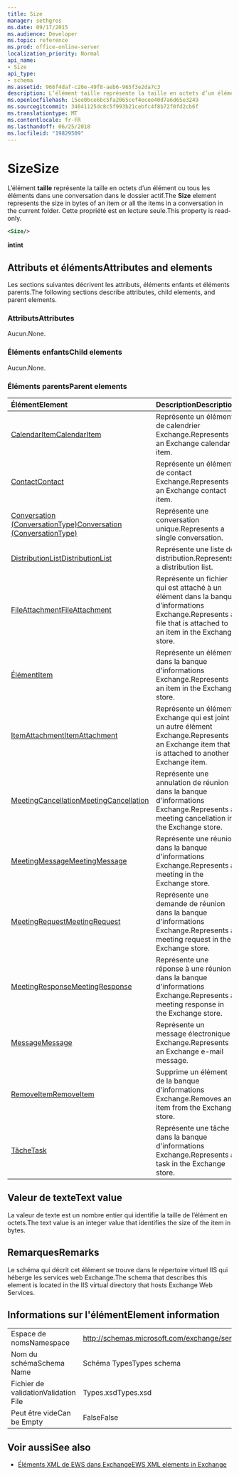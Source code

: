 ```yaml
---
title: Size
manager: sethgros
ms.date: 09/17/2015
ms.audience: Developer
ms.topic: reference
ms.prod: office-online-server
localization_priority: Normal
api_name:
- Size
api_type:
- schema
ms.assetid: 966f4daf-c20e-49f8-aeb6-965f3e2da7c3
description: L’élément taille représente la taille en octets d’un élément ou tous les éléments dans une conversation dans le dossier actif. Cette propriété est en lecture seule.
ms.openlocfilehash: 15ee0bce6bc5fa2065cef4ecee40d7a6d65e3249
ms.sourcegitcommit: 34041125dc8c5f993b21cebfc4f8b72f0fd2cb6f
ms.translationtype: MT
ms.contentlocale: fr-FR
ms.lasthandoff: 06/25/2018
ms.locfileid: "19829509"
---
```

# <a name="size"></a><span data-ttu-id="29a45-104">Size</span><span class="sxs-lookup"><span data-stu-id="29a45-104">Size</span></span>

<span data-ttu-id="29a45-105">L’élément **taille** représente la taille en octets d’un élément ou tous les éléments dans une conversation dans le dossier actif.</span><span class="sxs-lookup"><span data-stu-id="29a45-105">The **Size** element represents the size in bytes of an item or all the items in a conversation in the current folder.</span></span> <span data-ttu-id="29a45-106">Cette propriété est en lecture seule.</span><span class="sxs-lookup"><span data-stu-id="29a45-106">This property is read-only.</span></span> 
  
```XML
<Size/>
```

 <span data-ttu-id="29a45-107">**int**</span><span class="sxs-lookup"><span data-stu-id="29a45-107">**int**</span></span>
## <a name="attributes-and-elements"></a><span data-ttu-id="29a45-108">Attributs et éléments</span><span class="sxs-lookup"><span data-stu-id="29a45-108">Attributes and elements</span></span>

<span data-ttu-id="29a45-109">Les sections suivantes décrivent les attributs, éléments enfants et éléments parents.</span><span class="sxs-lookup"><span data-stu-id="29a45-109">The following sections describe attributes, child elements, and parent elements.</span></span>
  
### <a name="attributes"></a><span data-ttu-id="29a45-110">Attributs</span><span class="sxs-lookup"><span data-stu-id="29a45-110">Attributes</span></span>

<span data-ttu-id="29a45-111">Aucun.</span><span class="sxs-lookup"><span data-stu-id="29a45-111">None.</span></span>
  
### <a name="child-elements"></a><span data-ttu-id="29a45-112">Éléments enfants</span><span class="sxs-lookup"><span data-stu-id="29a45-112">Child elements</span></span>

<span data-ttu-id="29a45-113">Aucun.</span><span class="sxs-lookup"><span data-stu-id="29a45-113">None.</span></span>
  
### <a name="parent-elements"></a><span data-ttu-id="29a45-114">Éléments parents</span><span class="sxs-lookup"><span data-stu-id="29a45-114">Parent elements</span></span>

|<span data-ttu-id="29a45-115">**Élément**</span><span class="sxs-lookup"><span data-stu-id="29a45-115">**Element**</span></span>|<span data-ttu-id="29a45-116">**Description**</span><span class="sxs-lookup"><span data-stu-id="29a45-116">**Description**</span></span>|
|:-----|:-----|
|[<span data-ttu-id="29a45-117">CalendarItem</span><span class="sxs-lookup"><span data-stu-id="29a45-117">CalendarItem</span></span>](calendaritem.md) <br/> |<span data-ttu-id="29a45-118">Représente un élément de calendrier Exchange.</span><span class="sxs-lookup"><span data-stu-id="29a45-118">Represents an Exchange calendar item.</span></span>  <br/> |
|[<span data-ttu-id="29a45-119">Contact</span><span class="sxs-lookup"><span data-stu-id="29a45-119">Contact</span></span>](contact.md) <br/> |<span data-ttu-id="29a45-120">Représente un élément de contact Exchange.</span><span class="sxs-lookup"><span data-stu-id="29a45-120">Represents an Exchange contact item.</span></span>  <br/> |
|[<span data-ttu-id="29a45-121">Conversation (ConversationType)</span><span class="sxs-lookup"><span data-stu-id="29a45-121">Conversation (ConversationType)</span></span>](conversation-conversationtype.md) <br/> |<span data-ttu-id="29a45-122">Représente une conversation unique.</span><span class="sxs-lookup"><span data-stu-id="29a45-122">Represents a single conversation.</span></span>  <br/> |
|[<span data-ttu-id="29a45-123">DistributionList</span><span class="sxs-lookup"><span data-stu-id="29a45-123">DistributionList</span></span>](distributionlist.md) <br/> |<span data-ttu-id="29a45-124">Représente une liste de distribution.</span><span class="sxs-lookup"><span data-stu-id="29a45-124">Represents a distribution list.</span></span>  <br/> |
|[<span data-ttu-id="29a45-125">FileAttachment</span><span class="sxs-lookup"><span data-stu-id="29a45-125">FileAttachment</span></span>](fileattachment.md) <br/> |<span data-ttu-id="29a45-126">Représente un fichier qui est attaché à un élément dans la banque d’informations Exchange.</span><span class="sxs-lookup"><span data-stu-id="29a45-126">Represents a file that is attached to an item in the Exchange store.</span></span>  <br/> |
|[<span data-ttu-id="29a45-127">Élément</span><span class="sxs-lookup"><span data-stu-id="29a45-127">Item</span></span>](item.md) <br/> |<span data-ttu-id="29a45-128">Représente un élément dans la banque d'informations Exchange.</span><span class="sxs-lookup"><span data-stu-id="29a45-128">Represents an item in the Exchange store.</span></span>  <br/> |
|[<span data-ttu-id="29a45-129">ItemAttachment</span><span class="sxs-lookup"><span data-stu-id="29a45-129">ItemAttachment</span></span>](itemattachment.md) <br/> |<span data-ttu-id="29a45-130">Représente un élément Exchange qui est joint à un autre élément Exchange.</span><span class="sxs-lookup"><span data-stu-id="29a45-130">Represents an Exchange item that is attached to another Exchange item.</span></span>  <br/> |
|[<span data-ttu-id="29a45-131">MeetingCancellation</span><span class="sxs-lookup"><span data-stu-id="29a45-131">MeetingCancellation</span></span>](meetingcancellation.md) <br/> |<span data-ttu-id="29a45-132">Représente une annulation de réunion dans la banque d'informations Exchange.</span><span class="sxs-lookup"><span data-stu-id="29a45-132">Represents a meeting cancellation in the Exchange store.</span></span>  <br/> |
|[<span data-ttu-id="29a45-133">MeetingMessage</span><span class="sxs-lookup"><span data-stu-id="29a45-133">MeetingMessage</span></span>](meetingmessage.md) <br/> |<span data-ttu-id="29a45-134">Représente une réunion dans la banque d'informations Exchange.</span><span class="sxs-lookup"><span data-stu-id="29a45-134">Represents a meeting in the Exchange store.</span></span>  <br/> |
|[<span data-ttu-id="29a45-135">MeetingRequest</span><span class="sxs-lookup"><span data-stu-id="29a45-135">MeetingRequest</span></span>](meetingrequest.md) <br/> |<span data-ttu-id="29a45-136">Représente une demande de réunion dans la banque d'informations Exchange.</span><span class="sxs-lookup"><span data-stu-id="29a45-136">Represents a meeting request in the Exchange store.</span></span>  <br/> |
|[<span data-ttu-id="29a45-137">MeetingResponse</span><span class="sxs-lookup"><span data-stu-id="29a45-137">MeetingResponse</span></span>](meetingresponse.md) <br/> |<span data-ttu-id="29a45-138">Représente une réponse à une réunion dans la banque d'informations Exchange.</span><span class="sxs-lookup"><span data-stu-id="29a45-138">Represents a meeting response in the Exchange store.</span></span>  <br/> |
|[<span data-ttu-id="29a45-139">Message</span><span class="sxs-lookup"><span data-stu-id="29a45-139">Message</span></span>](message-ex15websvcsotherref.md) <br/> |<span data-ttu-id="29a45-140">Représente un message électronique Exchange.</span><span class="sxs-lookup"><span data-stu-id="29a45-140">Represents an Exchange e-mail message.</span></span>  <br/> |
|[<span data-ttu-id="29a45-141">RemoveItem</span><span class="sxs-lookup"><span data-stu-id="29a45-141">RemoveItem</span></span>](removeitem.md) <br/> |<span data-ttu-id="29a45-142">Supprime un élément de la banque d'informations Exchange.</span><span class="sxs-lookup"><span data-stu-id="29a45-142">Removes an item from the Exchange store.</span></span>  <br/> |
|[<span data-ttu-id="29a45-143">Tâche</span><span class="sxs-lookup"><span data-stu-id="29a45-143">Task</span></span>](task.md) <br/> |<span data-ttu-id="29a45-144">Représente une tâche dans la banque d'informations Exchange.</span><span class="sxs-lookup"><span data-stu-id="29a45-144">Represents a task in the Exchange store.</span></span>  <br/> |
   
## <a name="text-value"></a><span data-ttu-id="29a45-145">Valeur de texte</span><span class="sxs-lookup"><span data-stu-id="29a45-145">Text value</span></span>

<span data-ttu-id="29a45-146">La valeur de texte est un nombre entier qui identifie la taille de l’élément en octets.</span><span class="sxs-lookup"><span data-stu-id="29a45-146">The text value is an integer value that identifies the size of the item in bytes.</span></span>
  
## <a name="remarks"></a><span data-ttu-id="29a45-147">Remarques</span><span class="sxs-lookup"><span data-stu-id="29a45-147">Remarks</span></span>

<span data-ttu-id="29a45-148">Le schéma qui décrit cet élément se trouve dans le répertoire virtuel IIS qui héberge les services web Exchange.</span><span class="sxs-lookup"><span data-stu-id="29a45-148">The schema that describes this element is located in the IIS virtual directory that hosts Exchange Web Services.</span></span>
  
## <a name="element-information"></a><span data-ttu-id="29a45-149">Informations sur l'élément</span><span class="sxs-lookup"><span data-stu-id="29a45-149">Element information</span></span>

|||
|:-----|:-----|
|<span data-ttu-id="29a45-150">Espace de noms</span><span class="sxs-lookup"><span data-stu-id="29a45-150">Namespace</span></span>  <br/> |http://schemas.microsoft.com/exchange/services/2006/types  <br/> |
|<span data-ttu-id="29a45-151">Nom du schéma</span><span class="sxs-lookup"><span data-stu-id="29a45-151">Schema Name</span></span>  <br/> |<span data-ttu-id="29a45-152">Schéma Types</span><span class="sxs-lookup"><span data-stu-id="29a45-152">Types schema</span></span>  <br/> |
|<span data-ttu-id="29a45-153">Fichier de validation</span><span class="sxs-lookup"><span data-stu-id="29a45-153">Validation File</span></span>  <br/> |<span data-ttu-id="29a45-154">Types.xsd</span><span class="sxs-lookup"><span data-stu-id="29a45-154">Types.xsd</span></span>  <br/> |
|<span data-ttu-id="29a45-155">Peut être vide</span><span class="sxs-lookup"><span data-stu-id="29a45-155">Can be Empty</span></span>  <br/> |<span data-ttu-id="29a45-156">False</span><span class="sxs-lookup"><span data-stu-id="29a45-156">False</span></span>  <br/> |
   
## <a name="see-also"></a><span data-ttu-id="29a45-157">Voir aussi</span><span class="sxs-lookup"><span data-stu-id="29a45-157">See also</span></span>



- [<span data-ttu-id="29a45-158">Éléments XML de EWS dans Exchange</span><span class="sxs-lookup"><span data-stu-id="29a45-158">EWS XML elements in Exchange</span></span>](ews-xml-elements-in-exchange.md)

